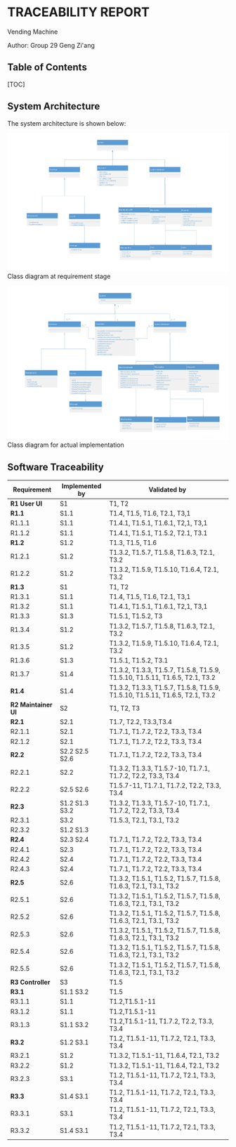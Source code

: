 # TRACEABILITY REPORT

Vending Machine

Author: Group 29  Geng Zi'ang



## Table of Contents 

[TOC]

## System Architecture

The system architecture is shown below:



![class_diagram_REQ](class_diagram_REQ.jpg)Class diagram at requirement stage

![class_diagram_DEV](class_diagram_DEV.jpg)Class diagram for actual implementation

## Software Traceability

| Requirement          | Implemented by | Validated by                                                 |
| -------------------- | -------------- | ------------------------------------------------------------ |
| **R1 User UI**       | S1             | T1, T2                                                       |
| **R1.1**             | S1.1           | T1.4,  T1.5, T1.6, T2.1, T3,1                                |
| R1.1.1               | S1.1           | T1.4.1, T1.5.1, T1.6.1, T2,1, T3,1                           |
| R1.1.2               | S1.1           | T1.4.1, T1.5.1, T1.5.2, T2.1, T3.1                           |
| **R1.2**             | S1.2           | T1.3, T1.5, T1.6                                             |
| R1.2.1               | S1.2           | T1.3.2, T1.5.7, T1.5.8, T1.6.3, T2.1, T3.2                   |
| R1.2.2               | S1.2           | T1.3.2, T1.5.9, T1.5.10, T1.6.4, T2.1, T3.2                  |
| **R1.3**             | S1             | T1, T2                                                       |
| R1.3.1               | S1.1           | T1.4,  T1.5, T1.6, T2.1, T3,1                                |
| R1.3.2               | S1.1           | T1.4.1, T1.5.1, T1.6.1, T2,1, T3,1                           |
| R1.3.3               | S1.3           | T1.5.1, T1.5.2, T3                                           |
| R1.3.4               | S1.2           | T1.3.2, T1.5.7, T1.5.8, T1.6.3, T2.1, T3.2                   |
| R1.3.5               | S1.2           | T1.3.2, T1.5.9, T1.5.10, T1.6.4, T2.1, T3.2                  |
| R1.3.6               | S1.3           | T1.5.1, T1.5.2, T3.1                                         |
| R1.3.7               | S1.4           | T1.3.2, T1.3.3, T1.5.7, T1.5.8, T1.5.9, T1.5.10, T1.5.11, T1.6.5, T2.1, T3.2 |
| **R1.4**             | S1.4           | T1.3.2, T1.3.3, T1.5.7, T1.5.8, T1.5.9, T1.5.10, T1.5.11, T1.6.5, T2.1, T3.2 |
| **R2 Maintainer UI** | S2             | T1, T2, T3                                                   |
| **R2.1**             | S2.1           | T1.7, T2.2, T3.3,T3.4                                        |
| R2.1.1               | S2.1           | T1.7.1, T1.7.2, T2.2, T3.3, T3.4                             |
| R2.1.2               | S2.1           | T1.7.1, T1.7.2, T2.2, T3.3, T3.4                             |
| **R2.2**             | S2.2 S2.5 S2.6 | T1.7.1, T1.7.2, T2.2, T3.3, T3.4                             |
| R2.2.1               | S2.2           | T1.3.2, T1.3.3, T1.5.7-10, T1.7.1, T1.7.2, T2.2, T3.3, T3.4  |
| R2.2.2               | S2.5 S2.6      | T1.5.7-11, T1.7.1, T1.7.2, T2.2, T3.3, T3.4                  |
| **R2.3**             | S1.2 S1.3 S3.2 | T1.3.2, T1.3.3, T1.5.7-10, T1.7.1, T1.7.2, T2.2, T3.3, T3.4  |
| R2.3.1               | S3.2           | T1.5.3, T2.1, T3.1, T3.2                                     |
| R2.3.2               | S1.2 S1.3      |                                                              |
| **R2.4**             | S2.3 S2.4      | T1.7.1, T1.7.2, T2.2, T3.3, T3.4                             |
| R2.4.1               | S2.3           | T1.7.1, T1.7.2, T2.2, T3.3, T3.4                             |
| R2.4.2               | S2.4           | T1.7.1, T1.7.2, T2.2, T3.3, T3.4                             |
| R2.4.3               | S2.4           | T1.7.1, T1.7.2, T2.2, T3.3, T3.4                             |
| **R2.5**             | S2.6           | T1.3.2, T1.5.1, T1.5.2, T1.5.7, T1.5.8, T1.6.3, T2.1, T3.1, T3.2 |
| R2.5.1               | S2.6           | T1.3.2, T1.5.1, T1.5.2, T1.5.7, T1.5.8, T1.6.3, T2.1, T3.1, T3.2 |
| R2.5.2               | S2.6           | T1.3.2, T1.5.1, T1.5.2, T1.5.7, T1.5.8, T1.6.3, T2.1, T3.1, T3.2 |
| R2.5.3               | S2.6           | T1.3.2, T1.5.1, T1.5.2, T1.5.7, T1.5.8, T1.6.3, T2.1, T3.1, T3.2 |
| R2.5.4               | S2.6           | T1.3.2, T1.5.1, T1.5.2, T1.5.7, T1.5.8, T1.6.3, T2.1, T3.1, T3.2 |
| R2.5.5               | S2.6           | T1.3.2, T1.5.1, T1.5.2, T1.5.7, T1.5.8, T1.6.3, T2.1, T3.1, T3.2 |
| **R3 Controller**    | S3             | T1.5                                                         |
| **R3.1**             | S1.1 S3.2      | T1.5                                                         |
| R3.1.1               | S1.1           | T1.2,T1.5.1-11                                               |
| R3.1.2               | S1.1           | T1.2,T1.5.1-11                                               |
| R3.1.3               | S1.1 S3.2      | T1.2,T1.5.1-11, T1.7.2, T2.2, T3.3, T3.4                     |
| **R3.2**             | S1.2 S3.1      | T1.2, T1.5.1-11, T1.7.2, T2.1, T3.3, T3.4                    |
| R3.2.1               | S1.2           | T1.3.2,  T1.5.1-11, T1.6.4, T2.1, T3.2                       |
| R3.2.2               | S1.2           | T1.3.2,  T1.5.1-11, T1.6.4, T2.1, T3.2                       |
| R3.2.3               | S3.1           | T1.2, T1.5.1-11, T1.7.2, T2.1, T3.3, T3.4                    |
| **R3.3**             | S1.4 S3.1      | T1.2, T1.5.1-11, T1.7.2, T2.1, T3.3, T3.4                    |
| R3.3.1               | S3.1           | T1.2, T1.5.1-11, T1.7.2, T2.1, T3.3, T3.4                    |
| R3.3.2               | S1.4 S3.1      | T1.2, T1.5.1-11, T1.7.2, T2.1, T3.3, T3.4                    |